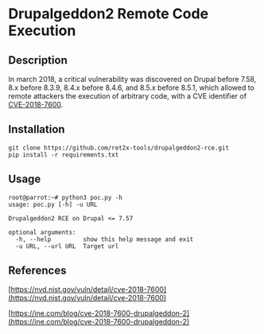 # Drupalgeddon2 Remote Code Execution
## Description

In march 2018, a critical vulnerability was discovered on Drupal before 7.58, 8.x before 8.3.9, 8.4.x before 8.4.6, and 8.5.x before 8.5.1, which allowed to remote attackers the execution of arbitrary code, with a CVE identifier of [CVE-2018-7600](https://nvd.nist.gov/vuln/detail/cve-2018-7600).


## Installation

```
git clone https://github.com/ret2x-tools/drupalgeddon2-rce.git
pip install -r requirements.txt
```


## Usage

```
root@parrot:~# python3 poc.py -h
usage: poc.py [-h] -u URL

Drupalgeddon2 RCE on Drupal <= 7.57

optional arguments:
  -h, --help         show this help message and exit
  -u URL, --url URL  Target url
```


## References

[https://nvd.nist.gov/vuln/detail/cve-2018-7600](https://nvd.nist.gov/vuln/detail/cve-2018-7600)

[https://ine.com/blog/cve-2018-7600-drupalgeddon-2](https://ine.com/blog/cve-2018-7600-drupalgeddon-2)
